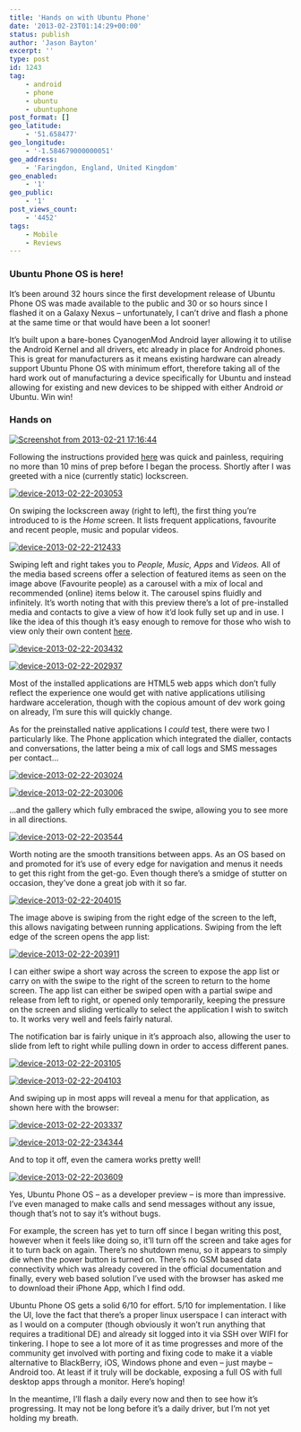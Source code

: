 ```yaml
---
title: 'Hands on with Ubuntu Phone'
date: '2013-02-23T01:14:29+00:00'
status: publish
author: 'Jason Bayton'
excerpt: ''
type: post
id: 1243
tag:
    - android
    - phone
    - ubuntu
    - ubuntuphone
post_format: []
geo_latitude:
    - '51.658477'
geo_longitude:
    - '-1.584679000000051'
geo_address:
    - 'Faringdon, England, United Kingdom'
geo_enabled:
    - '1'
geo_public:
    - '1'
post_views_count:
    - '4452'
tags:
    - Mobile
    - Reviews
---
```

### Ubuntu Phone OS is here!

It’s been around 32 hours since the first development release of Ubuntu Phone OS was made available to the public and 30 or so hours since I flashed it on a Galaxy Nexus – unfortunately, I can’t drive and flash a phone at the same time or that would have been a lot sooner!

It’s built upon a bare-bones CyanogenMod Android layer allowing it to utilise the Android Kernel and all drivers, etc already in place for Android phones. This is great for manufacturers as it means existing hardware can already support Ubuntu Phone OS with minimum effort, therefore taking all of the hard work out of manufacturing a device specifically for Ubuntu and instead allowing for existing and new devices to be shipped with either Android *or* Ubuntu. Win win!

### Hands on

[![Screenshot from 2013-02-21 17:16:44](https://r2_worker.bayton.workers.dev/uploads/2013/02/Screenshot-from-2013-02-21-171644-1024x467.png)](https://r2_worker.bayton.workers.dev/uploads/2013/02/Screenshot-from-2013-02-21-171644.png)

Following the instructions provided [here](https://wiki.ubuntu.com/Touch/Install) was quick and painless, requiring no more than 10 mins of prep before I began the process. Shortly after I was greeted with a nice (currently static) lockscreen.

[![device-2013-02-22-203053](https://r2_worker.bayton.workers.dev/uploads/2013/02/device-2013-02-22-203053.png)](https://r2_worker.bayton.workers.dev/uploads/2013/02/device-2013-02-22-203053.png)

On swiping the lockscreen away (right to left), the first thing you’re introduced to is the *Home* screen. It lists frequent applications, favourite and recent people, music and popular videos.

[![device-2013-02-22-212433](https://r2_worker.bayton.workers.dev/uploads/2013/02/device-2013-02-22-212433-576x1024.png)](https://r2_worker.bayton.workers.dev/uploads/2013/02/device-2013-02-22-212433.png)

Swiping left and right takes you to *People, Music, Apps* and *Videos.* All of the media based screens offer a selection of featured items as seen on the image above (Favourite people) as a carousel with a mix of local and recommended (online) items below it. The carousel spins fluidly and infinitely. It’s worth noting that with this preview there’s a lot of pre-installed media and contacts to give a view of how it’d look fully set up and in use. I like the idea of this though it’s easy enough to remove for those who wish to view only their own content [here](https://wiki.ubuntu.com/Touch/ReleaseNotes).

[![device-2013-02-22-203432](https://r2_worker.bayton.workers.dev/uploads/2013/02/device-2013-02-22-203432-576x1024.png)](https://r2_worker.bayton.workers.dev/uploads/2013/02/device-2013-02-22-203432.png) 

[![device-2013-02-22-202937](https://r2_worker.bayton.workers.dev/uploads/2013/02/device-2013-02-22-202937-576x1024.png)](https://r2_worker.bayton.workers.dev/uploads/2013/02/device-2013-02-22-202937.png)

Most of the installed applications are HTML5 web apps which don’t fully reflect the experience one would get with native applications utilising hardware acceleration, though with the copious amount of dev work going on already, I’m sure this will quickly change.

As for the preinstalled native applications I *could* test, there were two I particularly like. The Phone application which integrated the dialler, contacts and conversations, the latter being a mix of call logs and SMS messages per contact…

[![device-2013-02-22-203024](https://r2_worker.bayton.workers.dev/uploads/2013/02/device-2013-02-22-203024-576x1024.png)](https://r2_worker.bayton.workers.dev/uploads/2013/02/device-2013-02-22-203024.png) 

[![device-2013-02-22-203006](https://r2_worker.bayton.workers.dev/uploads/2013/02/device-2013-02-22-203006-576x1024.png)](https://r2_worker.bayton.workers.dev/uploads/2013/02/device-2013-02-22-203006.png)

…and the gallery which fully embraced the swipe, allowing you to see more in all directions.

[![device-2013-02-22-203544](https://r2_worker.bayton.workers.dev/uploads/2013/02/device-2013-02-22-203544-576x1024.png)](https://r2_worker.bayton.workers.dev/uploads/2013/02/device-2013-02-22-203544.png)

Worth noting are the smooth transitions between apps. As an OS based on and promoted for it’s use of every edge for navigation and menus it needs to get this right from the get-go. Even though there’s a smidge of stutter on occasion, they’ve done a great job with it so far.

[![device-2013-02-22-204015](https://r2_worker.bayton.workers.dev/uploads/2013/02/device-2013-02-22-204015-576x1024.png)](https://r2_worker.bayton.workers.dev/uploads/2013/02/device-2013-02-22-204015.png)

The image above is swiping from the right edge of the screen to the left, this allows navigating between running applications. Swiping from the left edge of the screen opens the app list:

[![device-2013-02-22-203911](https://r2_worker.bayton.workers.dev/uploads/2013/02/device-2013-02-22-203911-576x1024.png)](https://r2_worker.bayton.workers.dev/uploads/2013/02/device-2013-02-22-203911.png)

I can either swipe a short way across the screen to expose the app list or carry on with the swipe to the right of the screen to return to the home screen. The app list can either be swiped open with a partial swipe and release from left to right, or opened only temporarily, keeping the pressure on the screen and sliding vertically to select the application I wish to switch to. It works very well and feels fairly natural.

The notification bar is fairly unique in it’s approach also, allowing the user to slide from left to right while pulling down in order to access different panes.

[![device-2013-02-22-203105](https://r2_worker.bayton.workers.dev/uploads/2013/02/device-2013-02-22-203105-576x1024.png)](https://r2_worker.bayton.workers.dev/uploads/2013/02/device-2013-02-22-203105.png) 

[![device-2013-02-22-204103](https://r2_worker.bayton.workers.dev/uploads/2013/02/device-2013-02-22-204103-576x1024.png)](https://r2_worker.bayton.workers.dev/uploads/2013/02/device-2013-02-22-204103.png)

And swiping up in most apps will reveal a menu for that application, as shown here with the browser:

[![device-2013-02-22-203337](https://r2_worker.bayton.workers.dev/uploads/2013/02/device-2013-02-22-203337-576x1024.png)](https://r2_worker.bayton.workers.dev/uploads/2013/02/device-2013-02-22-203337.png) 

[![device-2013-02-22-234344](https://r2_worker.bayton.workers.dev/uploads/2013/02/device-2013-02-22-234344-576x1024.png)](https://r2_worker.bayton.workers.dev/uploads/2013/02/device-2013-02-22-234344.png)

And to top it off, even the camera works pretty well!

[![device-2013-02-22-203609](https://r2_worker.bayton.workers.dev/uploads/2013/02/device-2013-02-22-203609-576x1024.png)](https://r2_worker.bayton.workers.dev/uploads/2013/02/device-2013-02-22-203337.png)

Yes, Ubuntu Phone OS – as a developer preview – is more than impressive. I’ve even managed to make calls and send messages without any issue, though that’s not to say it’s without bugs.

For example, the screen has yet to turn off since I began writing this post, however when it feels like doing so, it’ll turn off the screen and take ages for it to turn back on again. There’s no shutdown menu, so it appears to simply die when the power button is turned on. There’s no GSM based data connectivity which was already covered in the official documentation and finally, every web based solution I’ve used with the browser has asked me to download their iPhone App, which I find odd.

Ubuntu Phone OS gets a solid 6/10 for effort. 5/10 for implementation. I like the UI, love the fact that there’s a proper linux userspace I can interact with as I would on a computer (though obviously it won’t run anything that requires a traditional DE) and already sit logged into it via SSH over WIFI for tinkering. I hope to see a lot more of it as time progresses and more of the community get involved with porting and fixing code to make it a viable alternative to BlackBerry, iOS, Windows phone and even – just maybe – Android too. At least if it truly will be dockable, exposing a full OS with full desktop apps through a monitor. Here’s hoping!

In the meantime, I’ll flash a daily every now and then to see how it’s progressing. It may not be long before it’s a daily driver, but I’m not yet holding my breath.